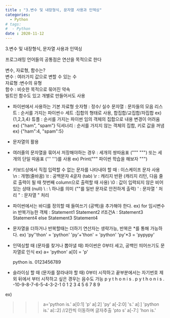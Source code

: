 ```yaml
---
title : "3.변수 및 내장형식, 문자열 사용과 인덱싱"
categories:
  - Python
# tags:
#  - Python
date : 2020-11-12
---
```


3.변수 및 내장형식, 문자열 사용과 인덱싱

프로그래밍 언어들의 공통점은 연산을 목적으로 한다

변수, 자료형, 함수는?   
변수 : 여러가지 값으로 변할 수 있는 수   
자료형 :변수의 유형   
함수 : 비슷한 목적으로 묶어진 약속   
  빌트인 함수도 있고 개별로 만들어서도 사용   
    
* 파이썬에서 사용하는 기본 자료형 
 숫자형 : 정수/ 실수 
 문자열 : 문자들의 모음
 리스트 : 순서를 가지는 파이썬ㅇ
 세트 :집합의 형태로 사용, 합집합/교집합/차집합  ex) {1,2,3,4}
 튜플 : 순서를 가지는 파이썬 임의 객체의 집합으로 내용 변경이 어려움 ex) {"ham", "spam"} 
 딕셔너리 : 순서를 가지지 않는 객체의 집합, 키로 값을 꺼냄 ex) {"ham":4, "spam":5}

* 문자열의 활용
- 여러줄의 문자열을 묶어서 저장해야하는 경우 : 세개의 쌍따옴표 (""" """) 또는 세개의 단일 따옴표 (''' ''')를 사용 
   ex)
   Print("""
     파이썬 
     학습을 해보자
   """)

- 키보드상에서 직접 입력할 수 없는 문자를 나타내야 할 때 : 이스케이프 문자 사용 
   \n : 개행(줄바꿈)
   \t : 공백문자 4글자 (tab)
   \r : 캐리지 반환 (캐리지 리턴, 다음 줄로 출력이 될 때 첫번째 column으로 출력할 때 사용)
   \0 : 값이 입력되지 않은 비어있는 상태 (null)
   \\ : \ 하나를 의미 ("\"를 일반 문자로 안전하게 출력)
   \' : 문자열 ' 처리 
   \" : 문자열 " 처리

- 파이썬에서는 바디를 정의할 때 들여쓰기 (공백)을 추가해야 한다. 
 ex) 
  for 임시변수 in 반복가능한 객체 : 
      Statement1
      Statement2
      if조건A : 
          Statement3
          Statement4
      else
          Statement3
          Statement4
          
- 문자열을 더하거나 반복할때는 더하기 연산자는 생략가능, 반복은 *를 통해 가능하다.
 ex) 
  'py''thon' = 'python'
  'py'+'thon' = 'python'
  'py'*3 = 'pypypy'
  
- 인덱싱할 때 (문자를 찾거나 뽑아낼 때) 파이썬은 0부터 세고, 공백인 띄어쓰기도 문자열로 인식
 ex) 
  a= 'python'
  a[0] = 'p'
  
  python is.
  0123456789
  
- 슬라이싱 할 때 (문자를 잘라내야 할 때) 0부터 시작하고 끝부분에서는 자기번호 제외 
  뒤에서 부터 시작하고 싶은 경우는 음수도 가능 
   p y t h o n   i s . p y t h o n   i s .
 -10-9-8-7-6-5-4-3-2-1 0 1 2 3 4 5 6 7 8 9

 ex)  
  >>>a='python is.'
  >>>a[0:1]
  'p'
  >>>a[:2]
  'py'
  >>>a[-2:0]
  's.'
  >>>a[:]
  'python is.'
  >>>a[::2] //2칸씩 이동하며 글자추출
  'pto s'
  >>>a[-7:]
  'hon is.'
  

